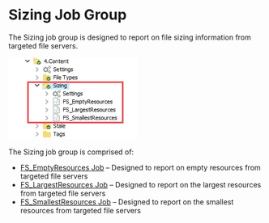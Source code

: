 # Sizing Job Group

The Sizing job group is designed to report on file sizing information from targeted file servers.

![Sizing Job Group in the Jobs Tree](../../../../../../../static/img/product_docs/accessanalyzer/solutions/filesystem/content/sizing/sizingjobstree.webp)

The Sizing job group is comprised of:

- [FS_EmptyResources Job](fs_emptyresources.md) – Designed to report on empty resources from
  targeted file servers
- [FS_LargestResources Job](fs_largestresources.md) – Designed to report on the largest resources
  from targeted file servers
- [FS_SmallestResources Job](fs_smallestresources.md) – Designed to report on the smallest resources
  from targeted file servers
